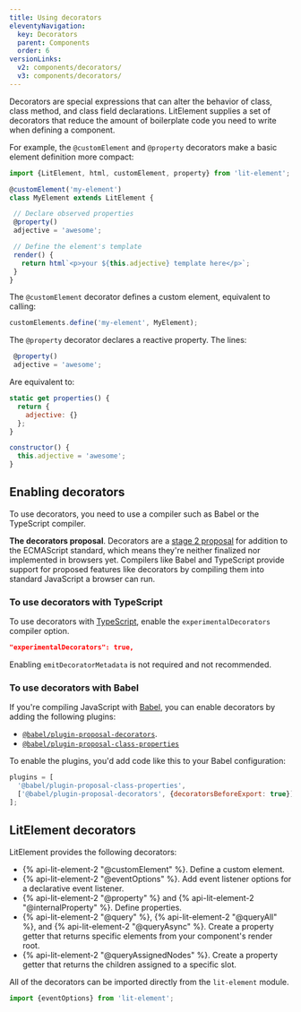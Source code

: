 ```yaml
---
title: Using decorators
eleventyNavigation:
  key: Decorators
  parent: Components
  order: 6
versionLinks:
  v2: components/decorators/
  v3: components/decorators/
---
```


Decorators are special expressions that can alter the behavior of class, class method, and class field declarations. LitElement supplies a set of decorators that reduce the amount of boilerplate code you need to write when defining a component.

For example, the `@customElement` and `@property` decorators make a basic element definition more compact:

```js
import {LitElement, html, customElement, property} from 'lit-element';

@customElement('my-element')
class MyElement extends LitElement {

 // Declare observed properties
 @property()
 adjective = 'awesome';

 // Define the element's template
 render() {
   return html`<p>your ${this.adjective} template here</p>`;
 }
}
```

The `@customElement` decorator defines a custom element, equivalent to calling:

```js
customElements.define('my-element', MyElement);
```

The `@property` decorator declares a reactive property. The lines:

```js
 @property()
 adjective = 'awesome';
```

Are equivalent to:

```js
static get properties() {
  return {
    adjective: {}
  };
}

constructor() {
  this.adjective = 'awesome';
}
```

## Enabling decorators

To use decorators, you need to use a compiler such as Babel or the TypeScript compiler.

<div class="alert alert-info">

**The decorators proposal**. Decorators are a <a href="https://github.com/tc39/proposal-decorators" target="_blank" rel="noopener">stage 2 proposal</a> for addition to the ECMAScript standard, which means they're neither finalized nor implemented in browsers yet. Compilers like Babel and TypeScript provide support for proposed features like decorators by compiling them into standard JavaScript a browser can run.

</div>

### To use decorators with TypeScript

To use decorators with <a href="https://www.typescriptlang.org/docs/handbook/decorators.html" target="_blank" rel="noopener">TypeScript</a>, enable the `experimentalDecorators` compiler option.

```json
"experimentalDecorators": true,
```

Enabling `emitDecoratorMetadata` is not required and not recommended.

### To use decorators with Babel

If you're compiling JavaScript with <a href="https://babeljs.io/docs/en/" target="_blank" rel="noopener">Babel</a>, you can enable decorators by adding  the following plugins:

*   <a href="https://babeljs.io/docs/en/babel-plugin-proposal-decorators" target="_blank" rel="noopener">`@babel/plugin-proposal-decorators`</a>.
*   <a href="https://babeljs.io/docs/en/babel-plugin-proposal-class-properties" target="_blank" rel="noopener">`@babel/plugin-proposal-class-properties`</a>

To enable the plugins, you'd add code like this to your Babel configuration:

```js
plugins = [
  '@babel/plugin-proposal-class-properties',
  ['@babel/plugin-proposal-decorators', {decoratorsBeforeExport: true}],
];
```

## LitElement decorators

LitElement provides the following decorators:

*   {% api-lit-element-2 "@customElement" %}. Define a custom element.
*   {% api-lit-element-2 "@eventOptions" %}. Add event listener options for a declarative event listener.
*   {% api-lit-element-2 "@property" %} and {% api-lit-element-2 "@internalProperty" %}. Define properties.
*   {% api-lit-element-2 "@query" %}, {% api-lit-element-2 "@queryAll" %}, and {% api-lit-element-2 "@queryAsync" %}. Create a property getter that returns specific elements from your component's render root.
*   {% api-lit-element-2 "@queryAssignedNodes" %}. Create a property getter that returns the children assigned to a specific slot.


All of the decorators can be imported directly from the <code>lit-element</code> module.

```js
import {eventOptions} from 'lit-element';
```

